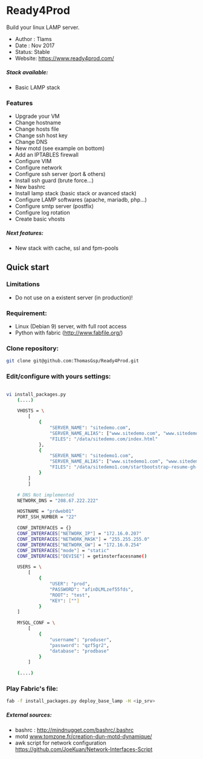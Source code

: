 # Ready4Prod

Build your linux LAMP server.

* Author : Tlams
* Date : Nov 2017
* Status: Stable
* Website: https://www.ready4prod.com/


##### Stack available:
* Basic LAMP stack

### Features
* Upgrade your VM
* Change hostname
* Change hosts file
* Change ssh host key
* Change DNS
* New motd (see example on bottom)
* Add an IPTABLES firewall
* Configure VIM
* Configure network
* Configure ssh server (port & others)
* Install ssh guard (brute force...)
* New bashrc
* Install lamp stack (basic stack or avanced stack)
* Configure LAMP softwares (apache, mariadb, php...)
* Configure smtp server (postfix)
* Configure log rotation
* Create basic vhosts

##### Next features:
* New stack with cache, ssl and fpm-pools

## Quick start

### Limitations
* Do not use on a existent server (in production)!

### Requirement:
* Linux (Debian 9) server, with full root access
* Python with fabric (http://www.fabfile.org/)


### Clone repository:
``` bash
git clone git@github.com:ThomasGsp/Ready4Prod.git
```

### Edit/configure with yours settings:
``` bash

vi install_packages.py
    (....)

    VHOSTS = \
        [
            {
                "SERVER_NAME": "sitedemo.com",
                "SERVER_NAME_ALIAS": ["www.sitedemo.com", "www.sitedemo.fr"],
                "FILES": "/data/sitedemo.com/index.html"
            },
            {
                "SERVER_NAME": "sitedemo1.com",
                "SERVER_NAME_ALIAS": ["www.sitedemo1.com", "www.sitedemo1.fr"],
                "FILES": "/data/sitedemo1.com/startbootstrap-resume-gh-pages.zip"
            }
        ]
        ]

    # DNS Not implemented
    NETWORK_DNS = "208.67.222.222"

    HOSTNAME = "prdweb01"
    PORT_SSH_NUMBER = "22"

    CONF_INTERFACES = {}
    CONF_INTERFACES["NETWORK_IP"] = "172.16.0.207"
    CONF_INTERFACES["NETWORK_MASK"] = "255.255.255.0"
    CONF_INTERFACES["NETWORK_GW"] = "172.16.0.254"
    CONF_INTERFACES["mode"] = "static"
    CONF_INTERFACES["DEVISE"] = getinsterfacesname()

    USERS = \
        [
            {
                "USER": "prod",
                "PASSWORD": "afinDLMLzef55fds",
                "ROOT": "test",
                "KEY": [""]
            }
    ]

    MYSQL_CONF = \
        [
            {
                "username": "produser",
                "password": "qzf5gr2",
                "database": "prodbase"
            }
        ]

    (....)

```

### Play Fabric's file:
``` bash
fab -f install_packages.py deploy_base_lamp -H <ip_srv>
```


##### External sources:
* bashrc : http://mindnugget.com/bashrc/.bashrc
* motd www.tomzone.fr/creation-dun-motd-dynamique/
* awk script for network configuration https://github.com/JoeKuan/Network-Interfaces-Script